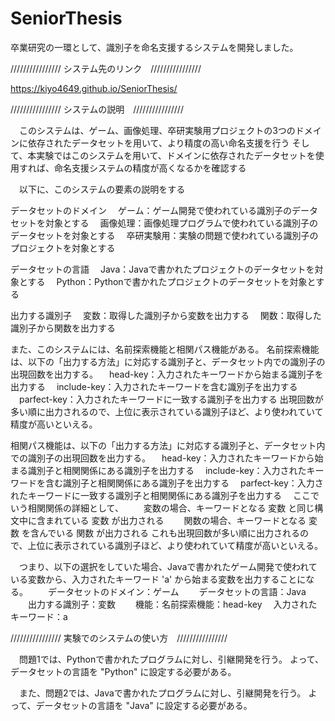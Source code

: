 # SeniorThesis


卒業研究の一環として、識別子を命名支援するシステムを開発しました。



//////////////// システム先のリンク　////////////////

https://kiyo4649.github.io/SeniorThesis/



//////////////// システムの説明　////////////////

　このシステムは、ゲーム、画像処理、卒研実験用プロジェクトの3つのドメインに依存されたデータセットを用いて、より精度の高い命名支援を行う
そして、本実験ではこのシステムを用いて、ドメインに依存されたデータセットを使用すれば、命名支援システムの精度が高くなるかを確認する

　以下に、このシステムの要素の説明をする

データセットのドメイン
　ゲーム：ゲーム開発で使われている識別子のデータセットを対象とする
　画像処理：画像処理プログラムで使われている識別子のデータセットを対象とする
　卒研実験用：実験の問題で使われている識別子のプロジェクトを対象とする
 
データセットの言語
　Java：Javaで書かれたプロジェクトのデータセットを対象とする
　Python：Pythonで書かれたプロジェクトのデータセットを対象とする
 
出力する識別子
　変数：取得した識別子から変数を出力する
　関数：取得した識別子から関数を出力する
 

 また、このシステムには、名前探索機能と相関パス機能がある。
 名前探索機能は、以下の「出力する方法」に対応する識別子と、データセット内での識別子の出現回数を出力する。
  　head-key：入力されたキーワードから始まる識別子を出力する
  　include-key：入力されたキーワードを含む識別子を出力する
  　parfect-key：入力されたキーワードに一致する識別子を出力する
 出現回数が多い順に出力されるので、上位に表示されている識別子ほど、より使われていて精度が高いといえる。

 相関パス機能は、以下の「出力する方法」に対応する識別子と、データセット内での識別子の出現回数を出力する。
  　head-key：入力されたキーワードから始まる識別子と相関関係にある識別子を出力する
  　include-key：入力されたキーワードを含む識別子と相関関係にある識別子を出力する
  　parfect-key：入力されたキーワードに一致する識別子と相関関係にある識別子を出力する
　ここでいう相関関係の詳細として、
　　変数の場合、キーワードとなる 変数 と同じ構文中に含まれている 変数 が出力される
　　関数の場合、キーワードとなる 変数 を含んでいる 関数 が出力される
 これも出現回数が多い順に出力されるので、上位に表示されている識別子ほど、より使われていて精度が高いといえる。


　つまり、以下の選択をしていた場合、Javaで書かれたゲーム開発で使われている変数から、入力されたキーワード 'a' から始まる変数を出力することになる。
　　データセットのドメイン：ゲーム
　　データセットの言語：Java
　　出力する識別子：変数
　　機能：名前探索機能：head-key
  　入力されたキーワード：a



//////////////// 実験でのシステムの使い方　////////////////


　問題1では、Pythonで書かれたプログラムに対し、引継開発を行う。
 よって、データセットの言語を "Python" に設定する必要がある。
 
　また、問題2では、Javaで書かれたプログラムに対し、引継開発を行う。
 よって、データセットの言語を "Java" に設定する必要がある。

 　












